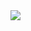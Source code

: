 <a href="https://github.com/antoineraulin">
  <img align="center" src="https://github-readme-stats.vercel.app/api/top-langs/?username=antoineraulin&layout=compact&theme=dark&count_private=true" />
</a>
